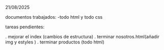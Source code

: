 21/08/2025

documentos trabajados: -todo html y todo css


tareas pendientes:

. mejorar el index (cambios de estructura)
. terminar nosotros.html(añadir img y estyles )
. terminar productos  (todo html)

